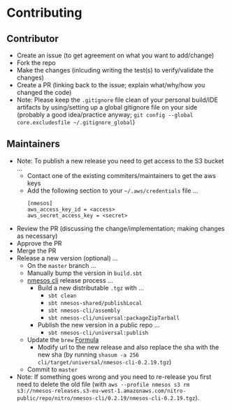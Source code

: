 # Contributing

## Contributor

* Create an issue (to get agreement on what you want to add/change)
* Fork the repo
* Make the changes (inlcuding writing the test(s) to verify/validate the changes)
* Create a PR (linking back to the issue; explain what/why/how you changed the code)
* Note: Please keep the `.gitignore` file clean of your personal build/IDE artifacts by using/setting up a global gitignore file on your side (probably a good idea/practice anyway; `git config --global core.excludesfile ~/.gitignore_global`)

## Maintainers

* Note: To publish a new release you need to get access to the S3 bucket ...
  * Contact one of the existing commiters/maintainers to get the aws keys
  * Add the following section to your `~/.aws/credentials` file ...
    ```
    [nmesos]
    aws_access_key_id = <access>
    aws_secret_access_key = <secret>    
    ```
* Review the PR (discussing the change/implementation; making changes as necessary)
* Approve the PR
* Merge the PR
* Release a new version (optional) ...
  * On the `master` branch ...
  * Manually bump the version in `build.sbt`
  * [nmesos cli](cli/README.md) release process ...
    * Build a new distributable `.tgz` with ...
      * `sbt clean`
      * `sbt nmesos-shared/publishLocal`
      * `sbt nmesos-cli/assembly`
      * `sbt nmesos-cli/universal:packageZipTarball`
    * Publish the new version in a public repo ...
      * `sbt nmesos-cli/universal:publish`
  * Update the `brew` [Formula](Formula/nmesos-cli.rb)
    * Modify url to the new release and also replace the sha with the new sha (by running `shasum -a 256 cli/target/universal/nmesos-cli-0.2.19.tgz`)
  * Commit to `master`
* Note: If something goes wrong and you need to re-release you first need to delete the old file (with `aws --profile nmesos s3 rm s3://nmesos-releases.s3-eu-west-1.amazonaws.com/nitro-public/repo/nitro/nmesos-cli/0.2.19/nmesos-cli-0.2.19.tgz`).
